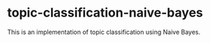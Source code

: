 # topic-classification-naive-bayes
This is an implementation of topic classification using Naive Bayes.

